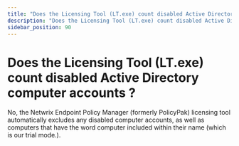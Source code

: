 ```yaml
---
title: "Does the Licensing Tool (LT.exe) count disabled Active Directory computer accounts ?"
description: "Does the Licensing Tool (LT.exe) count disabled Active Directory computer accounts ?"
sidebar_position: 90
---
```


# Does the Licensing Tool (LT.exe) count disabled Active Directory computer accounts ?

No, the Netwrix Endpoint Policy Manager (formerly PolicyPak) licensing tool automatically excludes
any disabled computer accounts, as well as computers that have the word computer included within
their name (which is our trial mode.).
